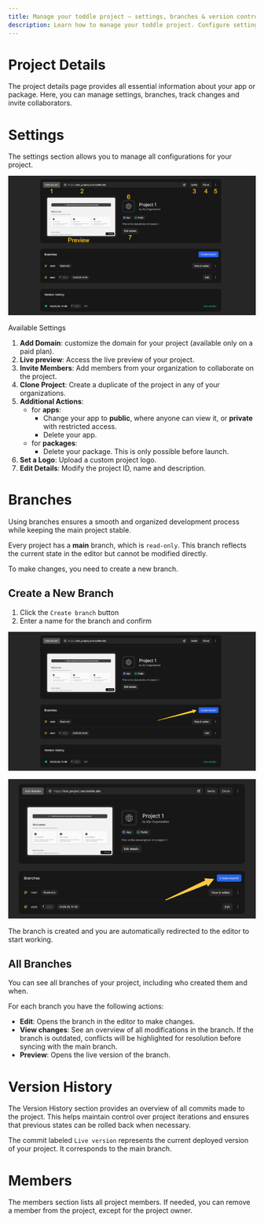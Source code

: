 ```yaml
---
title: Manage your toddle project – settings, branches & version control
description: Learn how to manage your toddle project. Configure settings, collaborate on branches with team members and track changes in version history.
---
```


# Project Details
The project details page provides all essential information about your app or package. Here, you can manage settings, branches, track changes and invite collaborators.

# Settings
The settings section allows you to manage all configurations for your project.

![Project Settings](project-settings.webp)

Available Settings
1. **Add Domain**: customize the domain for your project (available only on a paid plan).
2. **Live preview**: Access the live preview of your project.
3. **Invite Members**: Add members from your organization to collaborate on the project.
4. **Clone Project**: Create a duplicate of the project in any of your organizations.
5. **Additional Actions**:
    - for **apps**: 
        - Change your app to **public**, where anyone can view it, or **private** with restricted access.
        - Delete your app.
    - for **packages**:
        - Delete your package. This is only possible before launch.
6. **Set a Logo**: Upload a custom project logo.
7. **Edit Details**: Modify the project ID, name and description.

# Branches
Using branches ensures a smooth and organized development process while keeping the main project stable.

Every project has a **main** branch, which is `read-only`. This branch reflects the current state in the editor but cannot be modified directly.

To make changes, you need to create a new branch.

## Create a New Branch
1. Click the `Create branch` button
2. Enter a name for the branch and confirm

![Create New Branch](create-new-branch.webp)

![Test Image](test.webp)

The branch is created and you are automatically redirected to the editor to start working.

## All Branches
You can see all branches of your project, including who created them and when.

For each branch you have the following actions:
- **Edit**: Opens the branch in the editor to make changes.
- **View changes**: See an overview of all modifications in the branch. If the branch is outdated, conflicts will be highlighted for resolution before syncing with the main branch.
- **Preview**: Opens the live version of the branch.

# Version History
The Version History section provides an overview of all commits made to the project. This helps maintain control over project iterations and ensures that previous states can be rolled back when necessary.

The commit labeled `Live version` represents the current deployed version of your project. It corresponds to the main branch.

# Members
The members section lists all project members. If needed, you can remove a member from the project, except for the project owner.
